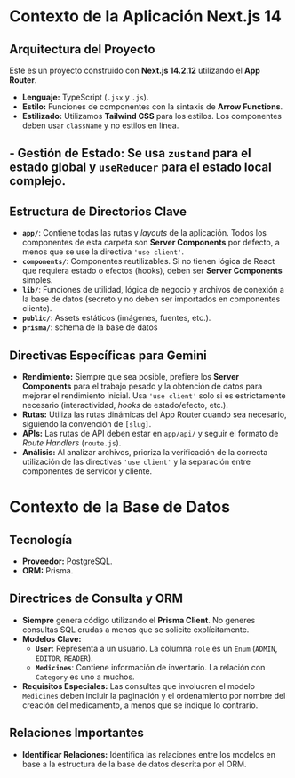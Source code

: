 # Contexto de la Aplicación Next.js 14

## Arquitectura del Proyecto
Este es un proyecto construido con **Next.js 14.2.12** utilizando el **App Router**.

-   **Lenguaje:** TypeScript (`.jsx` y `.js`).
-   **Estilo:** Funciones de componentes con la sintaxis de **Arrow Functions**.
-   **Estilizado:** Utilizamos **Tailwind CSS** para los estilos. Los componentes deben usar `className` y no estilos en línea.
## -   **Gestión de Estado:** Se usa `zustand` para el estado global y `useReducer` para el estado local complejo.

## Estructura de Directorios Clave

-   **`app/`**: Contiene todas las rutas y *layouts* de la aplicación. Todos los componentes de esta carpeta son **Server Components** por defecto, a menos que se use la directiva `'use client'`.
-   **`components/`**: Componentes reutilizables. Si no tienen lógica de React que requiera estado o efectos (hooks), deben ser **Server Components** simples.
-   **`lib/`**: Funciones de utilidad, lógica de negocio y archivos de conexión a la base de datos (secreto y no deben ser importados en componentes cliente).
-   **`public/`**: Assets estáticos (imágenes, fuentes, etc.).
-   **`prisma/`**: schema de la base de datos

## Directivas Específicas para Gemini

-   **Rendimiento:** Siempre que sea posible, prefiere los **Server Components** para el trabajo pesado y la obtención de datos para mejorar el rendimiento inicial. Usa `'use client'` solo si es estrictamente necesario (interactividad, *hooks* de estado/efecto, etc.).
-   **Rutas:** Utiliza las rutas dinámicas del App Router cuando sea necesario, siguiendo la convención de `[slug]`.
-   **APIs:** Las rutas de API deben estar en `app/api/` y seguir el formato de *Route Handlers* (`route.js`).
-   **Análisis:** Al analizar archivos, prioriza la verificación de la correcta utilización de las directivas `'use client'` y la separación entre componentes de servidor y cliente.

# Contexto de la Base de Datos

## Tecnología
-   **Proveedor:** PostgreSQL.
-   **ORM:** Prisma.

## Directrices de Consulta y ORM
-   **Siempre** genera código utilizando el **Prisma Client**. No generes consultas SQL crudas a menos que se solicite explícitamente.
-   **Modelos Clave:**
    -   **`User`**: Representa a un usuario. La columna `role` es un `Enum` (`ADMIN`, `EDITOR`, `READER`).
    -   **`Medicines`**: Contiene información de inventario. La relación con `Category` es uno a muchos.
-   **Requisitos Especiales:** Las consultas que involucren el modelo `Medicines` deben incluir la paginación y el ordenamiento por nombre del creación del medicamento, a menos que se indique lo contrario.

## Relaciones Importantes
-   **Identificar Relaciones:** Identifica las relaciones entre los modelos en base a la estructura de la base de datos descrita por el ORM.